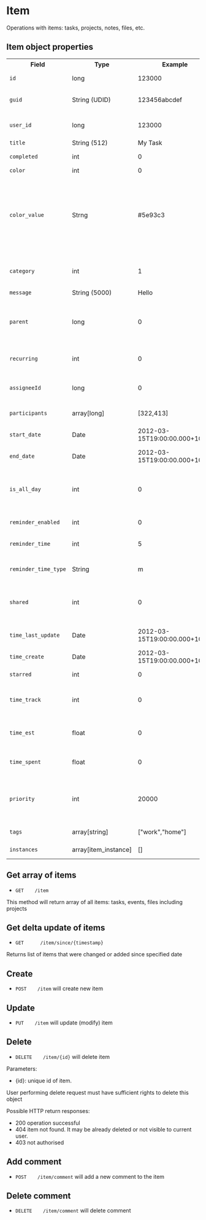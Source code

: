 Item
========

Operations with items: tasks, projects, notes, files, etc.


Item  object properties
------------

<table>
    <tr>
        <th>Field</th>
        <th>Type</th>
         <th>Example</th>
        <th>Description</th>
    </tr>
    <tr>
        <td><code>id</code></td>
        <td>long</td>
        <td>123000</td>
        <td>Globally unique item Identifier</td>
    </tr>
       <tr>
        <td><code>guid</code></td>
        <td>String (UDID)</td>
        <td>123456abcdef</td>
        <td>Globally unique item Identifier used for public sharing</td>
    </tr>
     <tr>
        <td><code>user_id</code></td>
        <td>long</td>
        <td>123000</td>
        <td>user id of owner, user who created this item</td>
    </tr>  
     <tr>
        <td><code>title</code></td>
        <td>String (512)</td>
        <td>My Task</td>
        <td>title</td>
    </tr>  
       <tr>
        <td><code>completed</code></td>
        <td>int</td>
        <td>0</td>
        <td>Indication if this item is completed</td>
    </tr>  
       <tr>
        <td><code>color</code></td>
        <td>int</td>
        <td>0</td>
        <td>Color tag</td>
    </tr> 
    <tr>
        <td><code>color_value</code></td>
        <td>Strng</td>
        <td>#5e93c3</td>
        <td>Color value used for projects. Default: #5e93c3<br/>One of these colors: ['#5e93c3', '#fc2f6a', '#fd9426', '#fecb2e', '#55ce2e', '#cb77df', '#a18460']</td>
    </tr> 
    <tr>
        <td><code>category</code></td>
        <td>int</td>
        <td>1</td>
        <td>Category (or type) of item: 0:project 1: task 2:event 4: note 5:file</td>
    </tr> 
       <tr>
        <td><code>message</code></td>
        <td>String (5000)</td>
        <td>Hello</td>
        <td>Item description text</td>
    </tr> 
       <tr>
        <td><code>parent</code></td>
        <td>long</td>
        <td>0</td>
        <td>Unique id of parent item. Default: 0. 0 means item is not child of another item and not inside of project</td>
    </tr> 
       <tr>
        <td><code>recurring</code></td>
        <td>int</td>
        <td>0</td>
        <td>0: not recurring, 1: daily, 2: weekly, 3: monthly, 4: yearly</td>
    </tr> 
       <tr>
        <td><code>assigneeId</code></td>
        <td>long</td>
        <td>0</td>
        <td>Assignee, primary responsible person. User id of user whom item is assigned to</td>
    </tr> 
        <tr>
        <td><code>participants</code></td>
        <td>array[long]</td>
        <td>[322,413]</td>
        <td>array of user id for this item participants</td>
    </tr>    
         <tr>
        <td><code>start_date</code></td>
        <td>Date</td>
        <td>2012-03-15T19:00:00.000+10:00</td>
        <td>Start date and time for this item. Default:null.</td>
    </tr>    
          <tr>
        <td><code>end_date</code></td>
        <td>Date</td>
        <td>2012-03-15T19:00:00.000+10:00</td>
        <td>End date and time for this item. Default:null.</td>
    </tr>
             <tr>
        <td><code>is_all_day</code></td>
        <td>int</td>
        <td>0</td>
        <td>Indicator that this item is "all day" event. Only date without time should be used from start/end date field..</td>
    </tr>
          <tr>
        <td><code>reminder_enabled</code></td>
        <td>int</td>
        <td>0</td>
        <td>Enable alarm/reminder.</td>
    </tr>    
           <tr>
        <td><code>reminder_time</code></td>
        <td>int</td>
        <td>5</td>
        <td>When alarm is happening. Time before start_date.</td>
    </tr>   
             <tr>
        <td><code>reminder_time_type</code></td>
        <td>String</td>
        <td>m</td>
        <td>reminder_time measure: m:minutes, h: hours, d: days.</td>
    </tr>     
              <tr>
        <td><code>shared</code></td>
        <td>int</td>
        <td>0</td>
        <td>0: Item is private. 1: item is shared, visile to team memebrs (Business account feature)</td>
    </tr>
   <tr>
        <td><code>time_last_update</code></td>
        <td>Date</td>
        <td>2012-03-15T19:00:00.000+10:00</td>
        <td>Timestamp when this item was last changed (updated).</td>
    </tr>
       <tr>
        <td><code>time_create</code></td>
        <td>Date</td>
        <td>2012-03-15T19:00:00.000+10:00</td>
        <td>Timestamp when this item was created.</td>
    </tr>
           <tr>
        <td><code>starred</code></td>
        <td>int</td>
        <td>0</td>
        <td>If item is marked as starred, 1 or 0</td>
    </tr>
           <tr>
        <td><code>time_track</code></td>
        <td>int</td>
        <td>0</td>
        <td>1/0 flag to specify if time tracking is enabled for htis item. Default:0.</td>
    </tr>
               <tr>
        <td><code>time_est</code></td>
        <td>float</td>
        <td>0</td>
        <td>Time estimated for this item, in hours. Used in time tracking calculations.Optional.</td>
    </tr>
                 <tr>
        <td><code>time_spent</code></td>
        <td>float</td>
        <td>0</td>
        <td>Total time spent recorded for this item.</td>
    </tr>
                     <tr>
        <td><code>priority</code></td>
        <td>int</td>
        <td>20000</td>
        <td>Arbitrary priority. 10000-19999:low, 20000-29999:normal, 30000:high. Default: 20000 (normal)</td>
    </tr>
                        <tr>
        <td><code>tags</code></td>
        <td>array[string]</td>
        <td>["work","home"]</td>
        <td>array or tags added to item</td>
    </tr>
     <tr>
        <td><code>instances</code></td>
        <td>array[item_instance]</td>
        <td>[]</td>
        <td>array of instances for recurring item</td>
    </tr>
</table>


Get array of items
------------

* `GET    /item` 

This method will return array of all items: tasks, events, files including projects


Get delta update of items
------------

* `GET  	/item/since/{timestamp}`

Returns list of items that were changed or added since specified date


Create
------------

* `POST    /item` will create new item



Update
------------

* `PUT    /item` will update (modify) item


Delete
------------

* `DELETE    /item/{id}` will delete item

Parameters:
* {id}: unique id of item.

User performing delete request must have sufficient rights to delete this object

Possible HTTP return responses:

* 200 operation successful
* 404 item not found. It may be already deleted or not visible to current user.
* 403 not authorised

Add comment
------------

* `POST    /item/comment` will add a new comment to the item


Delete comment
------------

* `DELETE    /item/comment` will delete comment
